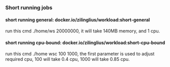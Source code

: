 ### Short running jobs
#### short running general: docker.io/zilinglius/workload:short-general
run this cmd ./home/ws 20000000, it will take 140MB memory, and 1 cpu. 
#### short running cpu-bound: docker.io/zilinglius/workload:short-cpu-bound
run this cmd ./home wsc 100 1000, the first parameter is used to adjust required cpu, 100 will take 0.4 cpu, 1000 will take 0.85 cpu.
